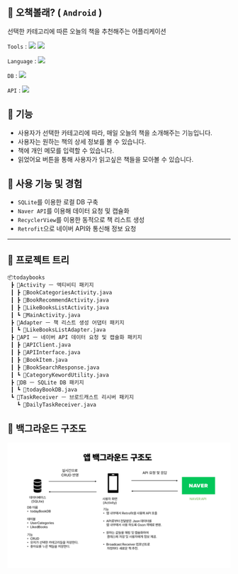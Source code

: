## 📗 오책볼래? ( `Android` )

선택한 카테고리에 따른 오늘의 책을 추천해주는 어플리케이션 

`Tools` :  <a href="#" target="_blank"><img src="https://img.shields.io/badge/Android Studio-3DDC84.svg?style=flat&logo=Android-Studio&logoColor=FFFFFF"/></a> <a href="#" target="_blank"><img src="https://img.shields.io/badge/Git-F05032.svg?style=flat&logo=Git&logoColor=FFFFFF"/></a>

`Language` :  <a href="#" target="_blank"><img src="https://img.shields.io/badge/Java-f89820.svg?style=flat&logo=javalogoColor=FFFFFF"/></a>&nbsp;

`DB` :  <a href="#" target="_blank"><img src="https://img.shields.io/badge/SQLite-003B57.svg?style=flat&logo=SQLite&logoColor=FFFFFF"/></a>&nbsp;

`API` : <a href="#" target="_blank"><img src="https://img.shields.io/badge/Naver API-03C75A.svg?style=flat&logo=Naver&logoColor=FFFFFF"/></a>&nbsp;

## 🧱 기능
+ 사용자가 선택한 카테고리에 따라, 매일 오늘의 책을 소개해주는 기능입니다.
+ 사용자는 원하는 책의 상세 정보를 볼 수 있습니다.
+ 책에 개인 메모를 입력할 수 있습니다.
+ 읽었어요 버튼을 통해 사용자가 읽고싶은 책들을 모아볼 수 있습니다.

## 📌 사용 기능 및 경험

+ `SQLite`를 이용한 로컬 DB 구축
+ `Naver API`를 이용해 데이터 요청 및 캡슐화
+ `RecyclerView`를 이용한 동적으로 책 리스트 생성
+ `Retrofit`으로 네이버 API와 통신해 정보 요청

___

## 🌳 프로젝트 트리

```md
📦todaybooks
 ┣ 📂Activity ㅡ 액티비티 패키지
 ┃ ┣ 📜BookCategoriesActivity.java
 ┃ ┣ 📜BookRecommendActivity.java
 ┃ ┣ 📜LikeBooksListActivity.java
 ┃ ┗ 📜MainActivity.java
 ┣ 📂Adapter ㅡ 책 리스트 생성 어댑터 패키지
 ┃ ┗ 📜LikeBooksListAdapter.java
 ┣ 📂API ㅡ 네이버 API 데이터 요청 및 캡슐화 패키지
 ┃ ┣ 📜APIClient.java
 ┃ ┣ 📜APIInterface.java
 ┃ ┣ 📜BookItem.java
 ┃ ┣ 📜BookSearchResponse.java
 ┃ ┗ 📜CategoryKewordUtility.java
 ┣ 📂DB ㅡ SQLite DB 패키지
 ┃ ┗ 📜todayBookDB.java
 ┗ 📂TaskReceiver ㅡ 브로드캐스트 리시버 패키지
   ┗ 📜DailyTaskReceiver.java
```

## 🧱 백그라운드 구조도

![](./background_structure.png)